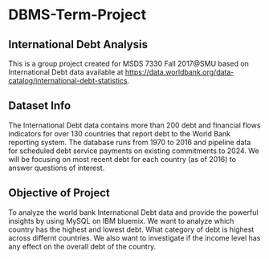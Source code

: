 # DBMS-Term-Project
## International Debt Analysis
This is a group project created for MSDS 7330 Fall 2017@SMU based on International Debt data available at https://data.worldbank.org/data-catalog/international-debt-statistics.
## Dataset Info
The International Debt data contains more than 200 debt and financial flows indicators for over 130 countries that report debt to the World Bank reporting system. The database runs from 1970 to 2016 and pipeline data for scheduled debt service payments on existing commitments to 2024. We will be focusing on most recent debt for each country (as of 2016) to answer questions of interest.
## Objective of Project
To analyze the world bank International Debt data and provide the powerful insights by using MySQL on IBM bluemix. We want to analyze which country has the highest and lowest debt. What category of debt is highest across differnt countries. We also want to investigate if the income level has any effect on the overall debt of the country.

